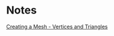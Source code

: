 # Notes

[Creating a Mesh - Vertices and Triangles](https://catlikecoding.com/unity/tutorials/procedural-meshes/creating-a-mesh/)
